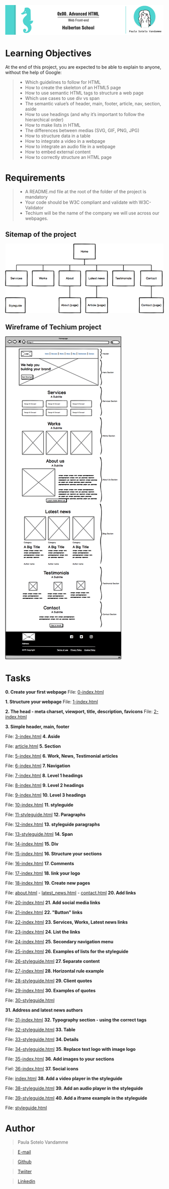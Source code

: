 ![](headerProject_t00.png)

# Learning Objectives
At the end of this project, you are expected to be able to explain to anyone, without the help of Google:

> - Which guidelines to follow for HTML
> - How to create the skeleton of an HTML5 page
> - How to use semantic HTML tags to structure a web page
> - Which use cases to use div vs span
> - The semantic value’s of header, main, footer, article, nav, section, aside
> - How to use headings (and why it’s important to follow the hierarchical order)
> - How to make lists in HTML
> - The differences between medias (SVG, GIF, PNG, JPG)
> - How to structure data in a table
> - How to integrate a video in a webpage
> - How to integrate an audio file in a webpage
> - How to embed external content
> - How to correctly structure an HTML page

# Requirements

> - A README.md file at the root of the folder of the project is mandatory
> - Your code should be W3C compliant and validate with W3C-Validator
> - Techium will be the name of the company we will use across our webpages.

## Sitemap of the project

![](Sitemap.png)

## Wireframe of Techium project

![](Wireframe.png)

# Tasks

**0. Create your first webpage**
File: [0-index.html](0-index.html/)

**1. Structure your webpage**
File: [1-index.html](1-index.html/)

**2. The head - meta charset, viewport, title, description, favicons**
File: [2-index.html](2-index.html/)

**3. Simple header, main, footer**

File: [3-index.html](3-index.html/)
**4. Aside**

File: [article.html](article.html/)
**5. Section**

File: [5-index.html](5-index.html/)
**6. Work, News, Testimonial articles**

File: [6-index.html](6-index.html/)
**7. Navigation**

File: [7-index.html](7-index.html/)
**8. Level 1 headings**

File: [8-index.html](8-index.html/)
**9. Level 2 headings**

File: [9-index.html](9-index.html/)
**10. Level 3 headings**

File: [10-index.html](10-index.html/)
**11. styleguide**

File: [11-styleguide.html](11-styleguide.html/)
**12. Paragraphs**

File: [12-index.html](12-index.html/)
**13. styleguide paragraphs**

File: [13-styleguide.html](13-styleguide.html/)
**14. Span**

File: [14-index.html](14-index.html/)
**15. Div**

File: [15-index.html](15-index.html/)
**16. Structure your sections**

File: [16-index.html](16-index.html/)
**17. Comments**

File: [17-index.html](17-index.html/)
**18. link your logo**

File: [18-index.html](18-index.html/)
**19. Create new pages**

File: [about.html](about.html/) - [latest_news.html](latest_news.html/) - [contact.html](contact.html/)
**20. Add links**

File: [20-index.html](20-index.html/)
**21. Add social media links**

File: [21-index.html](21-index.html/)
**22. "Button" links**

File: [22-index.html](22-index.html/)
**23. Services, Works, Latest news links**

File: [23-index.html](23-index.html/)
**24. List the links**

File: [24-index.html](24-index.html/)
**25. Secondary navigation menu**

File: [25-index.html](25-index.html/)
**26. Examples of lists for the styleguide**

File: [26-styleguide.html](26-styleguide.html/)
**27. Separate content**

File: [27-index.html](27-index.html/)
**28. Horizontal rule example**

File: [28-styleguide.html](28-styleguide.html/)
**29. Client quotes**

File: [29-index.html](29-index.html/)
**30. Examples of quotes**

File: [30-styleguide.html](30-styleguide.html/)

**31. Address and latest news authors**

File: [31-index.html](31-index.html/)
**32. Typography section - using the correct tags**

File: [32-styleguide.html](32-styleguide.html/)
**33. Table**

File: [33-styleguide.html](33-styleguide.html/)
**34. Details**

File: [34-styleguide.html](34-styleguide.html/)
**35. Replace text logo with image logo**

File: [35-index.html](35-index.html/)
**36. Add images to your sections**

Fiel: [36-index.html](36-index.html/)
**37. Social icons**

File: [index.html](index.html/)
**38. Add a video player in the styleguide**

File: [38-styleguide.html](38-styleguide.html/)
**39. Add an audio player in the styleguide**

File: [39-styleguide.html](39-styleguide.html/)
**40. Add a iframe example in the styleguide**

File: [styleguide.html](styleguide.html/)

# Author

> Paula Sotelo Vandamme

> [E-mail](omeinsotelo@gmail.com)

> [Github](https://github.com/omeinsotelo)

> [Twiiter](https://twitter.com/omeinsotelo)

> [Linkedin](https://twitter.com/omeinsotelo)
